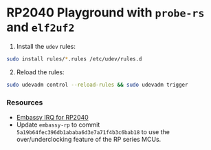 # RP2040 Playground with `probe-rs` and `elf2uf2`
1. Install the `udev` rules:
```sh
sudo install rules/*.rules /etc/udev/rules.d
```
2. Reload the rules:
```sh
sudo udevadm control --reload-rules && sudo udevadm trigger
```

### Resources
- [Embassy IRQ for RP2040](https://www.reddit.com/r/rust/comments/1haqrtz/embassy_rs_interrupts_for_the_rp2040/)
- Update `embassy-rp` to commit `5a19b64fec396db1ababa6d3e7a71f4b3c6bab18` to use the over/underclocking feature of the RP series MCUs.